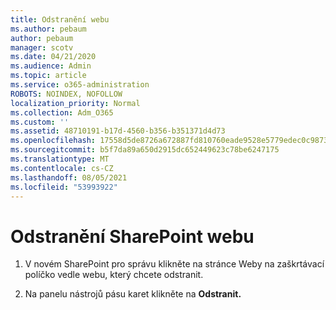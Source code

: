```yaml
---
title: Odstranění webu
ms.author: pebaum
author: pebaum
manager: scotv
ms.date: 04/21/2020
ms.audience: Admin
ms.topic: article
ms.service: o365-administration
ROBOTS: NOINDEX, NOFOLLOW
localization_priority: Normal
ms.collection: Adm_O365
ms.custom: ''
ms.assetid: 48710191-b17d-4560-b356-b351371d4d73
ms.openlocfilehash: 17558d5de8726a672887fd810760eade9528e5779edec0c98735df17d1e5ccc3
ms.sourcegitcommit: b5f7da89a650d2915dc652449623c78be6247175
ms.translationtype: MT
ms.contentlocale: cs-CZ
ms.lasthandoff: 08/05/2021
ms.locfileid: "53993922"
---
```

# <a name="delete-a-sharepoint-site"></a>Odstranění SharePoint webu

1. V novém SharePoint pro správu klikněte na stránce Weby na zaškrtávací políčko vedle webu, který chcete odstranit.
    
2. Na panelu nástrojů pásu karet klikněte na **Odstranit.**
    

